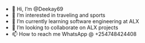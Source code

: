- 👋 Hi, I’m @Deekay69
- 👀 I’m interested in traveling and sports
- 🌱 I’m currently learning software engineering at ALX
- 💞️ I’m looking to collaborate on ALX projects
- 📫 How to reach me WhatsApp @ +254748424408

<!---
Deekay69/Deekay69 is a ✨ special ✨ repository because its `README.md` (this file) appears on your GitHub profile.
You can click the Preview link to take a look at your changes.
--->
